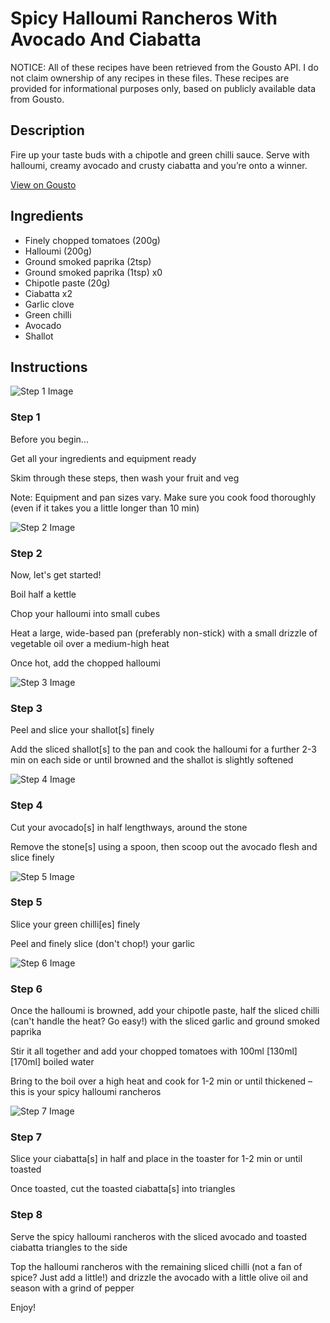 # Spicy Halloumi Rancheros With Avocado And Ciabatta

NOTICE: All of these recipes have been retrieved from the Gousto API. I do not claim ownership of any recipes in these files. These recipes are provided for informational purposes only, based on publicly available data from Gousto.

## Description

Fire up your taste buds with a chipotle and green chilli sauce. Serve with halloumi, creamy avocado and crusty ciabatta and you’re onto a winner. 

[View on Gousto](https://www.gousto.co.uk/recipes/cookbook/spicy-halloumi-rancheros-with-avocado-ciabatta)

## Ingredients

- Finely chopped tomatoes (200g)
- Halloumi (200g)
- Ground smoked paprika (2tsp)
- Ground smoked paprika (1tsp) x0
- Chipotle paste (20g)
- Ciabatta x2
- Garlic clove
- Green chilli
- Avocado
- Shallot

## Instructions

![Step 1 Image](https://production-media.gousto.co.uk/cms/recipe-step-image/step-1-1688737463746-x200.jpg)

### Step 1

Before you begin...

Get all your ingredients and equipment ready

Skim through these steps, then wash your fruit and veg

Note: Equipment and pan sizes vary. Make sure you cook food thoroughly (even if it takes you a little longer than 10 min)

![Step 2 Image](https://production-media.gousto.co.uk/cms/recipe-step-image/step-2-1731667981762-x200.jpg)

### Step 2

Now, let's get started!

Boil half a kettle

Chop your halloumi into small cubes

Heat a large, wide-based pan (preferably non-stick) with a small drizzle of vegetable oil over a medium-high heat

Once hot, add the chopped halloumi

![Step 3 Image](https://production-media.gousto.co.uk/cms/recipe-step-image/step-3-1731667998426-x200.jpg)

### Step 3

Peel and slice your shallot[s] finely

Add the sliced shallot[s] to the pan and cook the halloumi for a further 2-3 min on each side or until browned and the shallot is slightly softened

![Step 4 Image](https://production-media.gousto.co.uk/cms/recipe-step-image/step-4-1731668016145-x200.jpg)

### Step 4

Cut your avocado[s] in half lengthways, around the stone

Remove the stone[s] using a spoon, then scoop out the avocado flesh and slice finely

![Step 5 Image](https://production-media.gousto.co.uk/cms/recipe-step-image/step-5-1688737719829-x200.jpg)

### Step 5

Slice your green chilli[es] finely

Peel and finely slice (don't chop!) your garlic

![Step 6 Image](https://production-media.gousto.co.uk/cms/recipe-step-image/step-6-1688737723424-x200.jpg)

### Step 6

Once the halloumi is browned, add your chipotle paste, half the sliced chilli (can't handle the heat? Go easy!) with the sliced garlic and ground smoked paprika

Stir it all together and add your chopped tomatoes with 100ml <span class="text-purple">[130ml]</span> <span class="text-danger">[170ml]</span> boiled water

Bring to the boil over a high heat and cook for 1-2 min or until thickened – this is your spicy halloumi rancheros

![Step 7 Image](https://production-media.gousto.co.uk/cms/recipe-step-image/step-7-1688737729892-x200.jpg)

### Step 7

Slice your ciabatta[s] in half and place in the toaster for 1-2 min or until toasted

Once toasted, cut the toasted ciabatta[s] into triangles

### Step 8

Serve the spicy halloumi rancheros with the sliced avocado and toasted ciabatta triangles to the side

Top the halloumi rancheros with the remaining sliced chilli (not a fan of spice? Just add a little!) and drizzle the avocado with a little olive oil and season with a grind of pepper

Enjoy!


